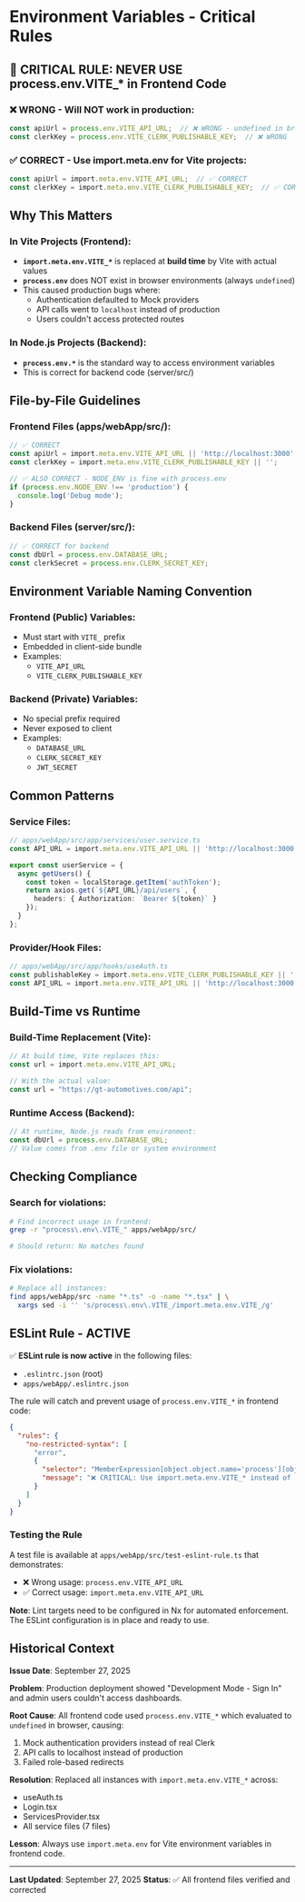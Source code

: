 # Environment Variables - Critical Rules

## 🚨 CRITICAL RULE: NEVER USE process.env.VITE_* in Frontend Code

### ❌ WRONG - Will NOT work in production:
```typescript
const apiUrl = process.env.VITE_API_URL;  // ❌ WRONG - undefined in browser
const clerkKey = process.env.VITE_CLERK_PUBLISHABLE_KEY;  // ❌ WRONG
```

### ✅ CORRECT - Use import.meta.env for Vite projects:
```typescript
const apiUrl = import.meta.env.VITE_API_URL;  // ✅ CORRECT
const clerkKey = import.meta.env.VITE_CLERK_PUBLISHABLE_KEY;  // ✅ CORRECT
```

## Why This Matters

### In Vite Projects (Frontend):
- **`import.meta.env.VITE_*`** is replaced at **build time** by Vite with actual values
- **`process.env`** does NOT exist in browser environments (always `undefined`)
- This caused production bugs where:
  - Authentication defaulted to Mock providers
  - API calls went to `localhost` instead of production
  - Users couldn't access protected routes

### In Node.js Projects (Backend):
- **`process.env.*`** is the standard way to access environment variables
- This is correct for backend code (server/src/)

## File-by-File Guidelines

### Frontend Files (apps/webApp/src/):
```typescript
// ✅ CORRECT
const apiUrl = import.meta.env.VITE_API_URL || 'http://localhost:3000';
const clerkKey = import.meta.env.VITE_CLERK_PUBLISHABLE_KEY || '';

// ✅ ALSO CORRECT - NODE_ENV is fine with process.env
if (process.env.NODE_ENV !== 'production') {
  console.log('Debug mode');
}
```

### Backend Files (server/src/):
```typescript
// ✅ CORRECT for backend
const dbUrl = process.env.DATABASE_URL;
const clerkSecret = process.env.CLERK_SECRET_KEY;
```

## Environment Variable Naming Convention

### Frontend (Public) Variables:
- Must start with `VITE_` prefix
- Embedded in client-side bundle
- Examples:
  - `VITE_API_URL`
  - `VITE_CLERK_PUBLISHABLE_KEY`

### Backend (Private) Variables:
- No special prefix required
- Never exposed to client
- Examples:
  - `DATABASE_URL`
  - `CLERK_SECRET_KEY`
  - `JWT_SECRET`

## Common Patterns

### Service Files:
```typescript
// apps/webApp/src/app/services/user.service.ts
const API_URL = import.meta.env.VITE_API_URL || 'http://localhost:3000';

export const userService = {
  async getUsers() {
    const token = localStorage.getItem('authToken');
    return axios.get(`${API_URL}/api/users`, {
      headers: { Authorization: `Bearer ${token}` }
    });
  }
};
```

### Provider/Hook Files:
```typescript
// apps/webApp/src/app/hooks/useAuth.ts
const publishableKey = import.meta.env.VITE_CLERK_PUBLISHABLE_KEY || '';
const API_URL = import.meta.env.VITE_API_URL || 'http://localhost:3000';
```

## Build-Time vs Runtime

### Build-Time Replacement (Vite):
```typescript
// At build time, Vite replaces this:
const url = import.meta.env.VITE_API_URL;

// With the actual value:
const url = "https://gt-automotives.com/api";
```

### Runtime Access (Backend):
```typescript
// At runtime, Node.js reads from environment:
const dbUrl = process.env.DATABASE_URL;
// Value comes from .env file or system environment
```

## Checking Compliance

### Search for violations:
```bash
# Find incorrect usage in frontend:
grep -r "process\.env\.VITE_" apps/webApp/src/

# Should return: No matches found
```

### Fix violations:
```bash
# Replace all instances:
find apps/webApp/src -name "*.ts" -o -name "*.tsx" | \
  xargs sed -i '' 's/process\.env\.VITE_/import.meta.env.VITE_/g'
```

## ESLint Rule - ACTIVE

✅ **ESLint rule is now active** in the following files:
- `.eslintrc.json` (root)
- `apps/webApp/.eslintrc.json`

The rule will catch and prevent usage of `process.env.VITE_*` in frontend code:

```json
{
  "rules": {
    "no-restricted-syntax": [
      "error",
      {
        "selector": "MemberExpression[object.object.name='process'][object.property.name='env'][property.name=/^VITE_/]",
        "message": "❌ CRITICAL: Use import.meta.env.VITE_* instead of process.env.VITE_* in Vite projects. See .claude/rules/environment-variables.md"
      }
    ]
  }
}
```

### Testing the Rule

A test file is available at `apps/webApp/src/test-eslint-rule.ts` that demonstrates:
- ❌ Wrong usage: `process.env.VITE_API_URL`
- ✅ Correct usage: `import.meta.env.VITE_API_URL`

**Note**: Lint targets need to be configured in Nx for automated enforcement. The ESLint configuration is in place and ready to use.

## Historical Context

**Issue Date**: September 27, 2025

**Problem**: Production deployment showed "Development Mode - Sign In" and admin users couldn't access dashboards.

**Root Cause**: All frontend code used `process.env.VITE_*` which evaluated to `undefined` in browser, causing:
1. Mock authentication providers instead of real Clerk
2. API calls to localhost instead of production
3. Failed role-based redirects

**Resolution**: Replaced all instances with `import.meta.env.VITE_*` across:
- useAuth.ts
- Login.tsx
- ServicesProvider.tsx
- All service files (7 files)

**Lesson**: Always use `import.meta.env` for Vite environment variables in frontend code.

---

**Last Updated**: September 27, 2025
**Status**: ✅ All frontend files verified and corrected